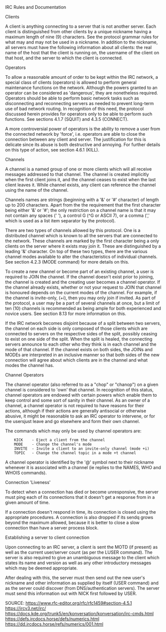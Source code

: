 IRC Rules and Documentation

Clients

   A client is anything connecting to a server that is not another
   server.  Each client is distinguished from other clients by a unique
   nickname having a maximum length of nine (9) characters.  See the
   protocol grammar rules for what may and may not be used in a
   nickname.  In addition to the nickname, all servers must have the
   following information about all clients: the real name of the host
   that the client is running on, the username of the client on that
   host, and the server to which the client is connected.


Operators

   To allow a reasonable amount of order to be kept within the IRC
   network, a special class of clients (operators) is allowed to perform
   general maintenance functions on the network.  Although the powers
   granted to an operator can be considered as 'dangerous', they are
   nonetheless required.  Operators should be able to perform basic
   network tasks such as disconnecting and reconnecting servers as
   needed to prevent long-term use of bad network routing.  In
   recognition of this need, the protocol discussed herein provides for
   operators only to be able to perform such functions.  See sections
   4.1.7 (SQUIT) and 4.3.5 (CONNECT).

   A more controversial power of operators is the ability  to  remove  a
   user  from  the connected network by 'force', i.e. operators are able
   to close the connection between any client and server.   The
   justification for  this  is delicate since its abuse is both
   destructive and annoying.  For further details on this type of
   action, see section 4.6.1 (KILL).


Channels

   A channel is a named group of one or more clients which will all
   receive messages addressed to that channel.  The channel is created
   implicitly when the first client joins it, and the channel ceases to
   exist when the last client leaves it.  While channel exists, any
   client can reference the channel using the name of the channel.

   Channels names are strings (beginning with a '&' or '#' character) of
   length up to 200 characters.  Apart from the the requirement that the
   first character being either '&' or '#'; the only restriction on a
   channel name is that it may not contain any spaces (' '), a control G
   (^G or ASCII 7), or a comma (',' which is used as a list item
   separator by the protocol).

   There are two types of channels allowed by this protocol.  One is a
   distributed channel which is known to all the servers that are
   connected to the network. These channels are marked by the first
   character being a only clients on the server where it exists may join
   it.  These are distinguished by a leading '&' character.  On top of
   these two types, there are the various channel modes available to
   alter the characteristics of individual channels.  See section 4.2.3
   (MODE command) for more details on this.

   To create a new channel or become part of an existing channel, a user
   is required to JOIN the channel.  If the channel doesn't exist prior
   to joining, the channel is created and the creating user becomes a
   channel operator.  If the channel already exists, whether or not your
   request to JOIN that channel is honoured depends on the current modes
   of the channel. For example, if the channel is invite-only, (+i),
   then you may only join if invited.  As part of the protocol, a user
   may be a part of several channels at once, but a limit of ten (10)
   channels is recommended as being ample for both experienced and
   novice users.  See section 8.13 for more information on this.

   If the IRC network becomes disjoint because of a split between two
   servers, the channel on each side is only composed of those clients
   which are connected to servers on the respective sides of the split,
   possibly ceasing to exist on one side of the split.  When the split
   is healed, the connecting servers announce to each other who they
   think is in each channel and the mode of that channel.  If the
   channel exists on both sides, the JOINs and MODEs are interpreted in
   an inclusive manner so that both sides of the new connection will
   agree about which clients are in the channel and what modes the
   channel has.


Channel Operators

   The channel operator (also referred to as a "chop" or "chanop") on a
   given channel is considered to 'own' that channel.  In recognition of
   this status, channel operators are endowed with certain powers which
   enable them to keep control and some sort of sanity in their channel.
   As an owner of a channel, a channel operator is not required to have
   reasons for their actions, although if their actions are generally
   antisocial or otherwise abusive, it might be reasonable to ask an IRC
   operator to intervene, or for the usersjust leave and go elsewhere
   and form their own channel.

   The commands which may only be used by channel operators are:

        KICK    - Eject a client from the channel
        MODE    - Change the channel's mode
        INVITE  - Invite a client to an invite-only channel (mode +i)
        TOPIC   - Change the channel topic in a mode +t channel
   A channel operator is identified by the '@' symbol next to their
   nickname whenever it is associated with a channel (ie replies to the
   NAMES, WHO and WHOIS commands).


Connection 'Liveness'

   To detect when a connection has died or become unresponsive, the
   server must ping each of its connections that it doesn't get a
   response from in a given amount of time.

   If a connection doesn't respond in time, its connection is closed
   using the appropriate procedures.  A connection is also dropped if
   its sendq grows beyond the maximum allowed, because it is better to
   close a slow connection than have a server process block.


Establishing a server to client connection

   Upon connecting to an IRC server, a client is sent the MOTD (if
   present) as well as the current user/server count (as per the LUSER
   command).  The server is also required to give an unambiguous message
   to the client which states its name and version as well as any other
   introductory messages which may be deemed appropriate.

   After dealing with this, the server must then send out the new user's
   nickname and other information as supplied by itself (USER command)
   and as the server could discover (from DNS/authentication servers).
   The server must send this information out with NICK first followed by
   USER.


   SOURCE: https://www.rfc-editor.org/rfc/rfc1459#section-4.5.1   https://ircv3.net/irc/
   https://docs.kde.org/trunk5/en/konversation/konversation/irc-cmds.html
   https://defs.ircdocs.horse/defs/numerics.html
   https://dd.ircdocs.horse/refs/numerics/001.html